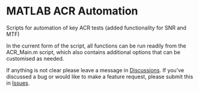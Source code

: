 # MATLAB ACR Automation
Scripts for automation of key ACR tests (added functionality for SNR and MTF)

In the current form of the script, all functions can be run readily from the ACR_Main.m script, which also contains additional options that can be customised as needed.

If anything is not clear please leave a message in [Discussions](https://github.com/YassineRMH/MATLAB_ACR_Automation/discussions). If you've discussed a bug or would like to make a feature request, please submit this in [Issues](https://github.com/YassineRMH/MATLAB_ACR_Automation/issues).

